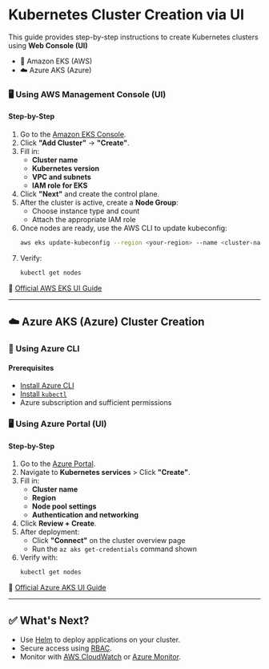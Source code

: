 # Kubernetes Cluster Creation via UI

This guide provides step-by-step instructions to create Kubernetes clusters using **Web Console (UI)** 

- 🚀 Amazon EKS (AWS)
- ☁️ Azure AKS (Azure)

### 🖥️ Using AWS Management Console (UI)

#### Step-by-Step

1. Go to the [Amazon EKS Console](https://console.aws.amazon.com/eks/home).
2. Click **"Add Cluster"** → **"Create"**.
3. Fill in:
   - **Cluster name**
   - **Kubernetes version**
   - **VPC and subnets**
   - **IAM role for EKS**
4. Click **"Next"** and create the control plane.
5. After the cluster is active, create a **Node Group**:
   - Choose instance type and count
   - Attach the appropriate IAM role
6. Once nodes are ready, use the AWS CLI to update kubeconfig:
   ```bash
   aws eks update-kubeconfig --region <your-region> --name <cluster-name>
   ```
7. Verify:
   ```bash
   kubectl get nodes
   ```

📘 [Official AWS EKS UI Guide](https://docs.aws.amazon.com/eks/latest/userguide/create-cluster.html)

---

## ☁️ Azure AKS (Azure) Cluster Creation

### 🔧 Using Azure CLI

#### Prerequisites
- [Install Azure CLI](https://learn.microsoft.com/en-us/cli/azure/install-azure-cli)
- [Install `kubectl`](https://kubernetes.io/docs/tasks/tools/)
- Azure subscription and sufficient permissions


### 🖥️ Using Azure Portal (UI)

#### Step-by-Step

1. Go to the [Azure Portal](https://portal.azure.com/).
2. Navigate to **Kubernetes services** > Click **"Create"**.
3. Fill in:
   - **Cluster name**
   - **Region**
   - **Node pool settings**
   - **Authentication and networking**
4. Click **Review + Create**.
5. After deployment:
   - Click **"Connect"** on the cluster overview page
   - Run the `az aks get-credentials` command shown
6. Verify with:
   ```bash
   kubectl get nodes
   ```

📘 [Official Azure AKS UI Guide](https://learn.microsoft.com/en-us/azure/aks/kubernetes-walkthrough-portal)

---

## ✅ What's Next?
- Use [Helm](https://helm.sh/) to deploy applications on your cluster.
- Secure access using [RBAC](https://kubernetes.io/docs/reference/access-authn-authz/rbac/).
- Monitor with [AWS CloudWatch](https://docs.aws.amazon.com/AmazonCloudWatch/latest/monitoring/WhatIsCloudWatch.html) or [Azure Monitor](https://learn.microsoft.com/en-us/azure/azure-monitor/overview).

